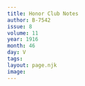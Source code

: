 ```yaml
---
title: Honor Club Notes
author: B-7542
issue: 8
volume: 11
year: 1916
month: 46
day: V
tags:
layout: page.njk
image:
---
```

